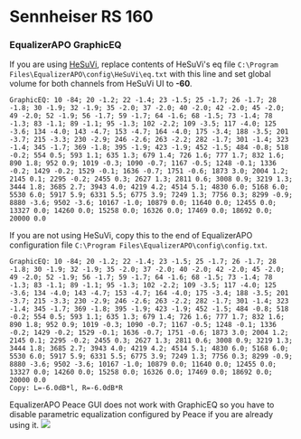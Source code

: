 # Sennheiser RS 160
### EqualizerAPO GraphicEQ
If you are using [HeSuVi](https://sourceforge.net/projects/hesuvi/), replace contents of HeSuVi's eq file `C:\Program Files\EqualizerAPO\config\HeSuVi\eq.txt` with this line and set global volume for both channels from HeSuVi UI to **-60**.
```
GraphicEQ: 10 -84; 20 -1.2; 22 -1.4; 23 -1.5; 25 -1.7; 26 -1.7; 28 -1.8; 30 -1.9; 32 -1.9; 35 -2.0; 37 -2.0; 40 -2.0; 42 -2.0; 45 -2.0; 49 -2.0; 52 -1.9; 56 -1.7; 59 -1.7; 64 -1.6; 68 -1.5; 73 -1.4; 78 -1.3; 83 -1.1; 89 -1.1; 95 -1.3; 102 -2.2; 109 -3.5; 117 -4.0; 125 -3.6; 134 -4.0; 143 -4.7; 153 -4.7; 164 -4.0; 175 -3.4; 188 -3.5; 201 -3.7; 215 -3.3; 230 -2.9; 246 -2.6; 263 -2.2; 282 -1.7; 301 -1.4; 323 -1.4; 345 -1.7; 369 -1.8; 395 -1.9; 423 -1.9; 452 -1.5; 484 -0.8; 518 -0.2; 554 0.5; 593 1.1; 635 1.3; 679 1.4; 726 1.6; 777 1.7; 832 1.6; 890 1.8; 952 0.9; 1019 -0.3; 1090 -0.7; 1167 -0.5; 1248 -0.1; 1336 -0.2; 1429 -0.2; 1529 -0.1; 1636 -0.7; 1751 -0.6; 1873 3.0; 2004 1.2; 2145 0.1; 2295 -0.2; 2455 0.3; 2627 1.3; 2811 0.6; 3008 0.9; 3219 1.3; 3444 1.8; 3685 2.7; 3943 4.0; 4219 4.2; 4514 5.1; 4830 6.0; 5168 6.0; 5530 6.0; 5917 5.9; 6331 5.5; 6775 3.9; 7249 1.3; 7756 0.3; 8299 -0.9; 8880 -3.6; 9502 -3.6; 10167 -1.0; 10879 0.0; 11640 0.0; 12455 0.0; 13327 0.0; 14260 0.0; 15258 0.0; 16326 0.0; 17469 0.0; 18692 0.0; 20000 0.0
```
If you are not using HeSuVi, copy this to the end of EqualizerAPO configuration file `C:\Program Files\EqualizerAPO\config\config.txt`.
```
GraphicEQ: 10 -84; 20 -1.2; 22 -1.4; 23 -1.5; 25 -1.7; 26 -1.7; 28 -1.8; 30 -1.9; 32 -1.9; 35 -2.0; 37 -2.0; 40 -2.0; 42 -2.0; 45 -2.0; 49 -2.0; 52 -1.9; 56 -1.7; 59 -1.7; 64 -1.6; 68 -1.5; 73 -1.4; 78 -1.3; 83 -1.1; 89 -1.1; 95 -1.3; 102 -2.2; 109 -3.5; 117 -4.0; 125 -3.6; 134 -4.0; 143 -4.7; 153 -4.7; 164 -4.0; 175 -3.4; 188 -3.5; 201 -3.7; 215 -3.3; 230 -2.9; 246 -2.6; 263 -2.2; 282 -1.7; 301 -1.4; 323 -1.4; 345 -1.7; 369 -1.8; 395 -1.9; 423 -1.9; 452 -1.5; 484 -0.8; 518 -0.2; 554 0.5; 593 1.1; 635 1.3; 679 1.4; 726 1.6; 777 1.7; 832 1.6; 890 1.8; 952 0.9; 1019 -0.3; 1090 -0.7; 1167 -0.5; 1248 -0.1; 1336 -0.2; 1429 -0.2; 1529 -0.1; 1636 -0.7; 1751 -0.6; 1873 3.0; 2004 1.2; 2145 0.1; 2295 -0.2; 2455 0.3; 2627 1.3; 2811 0.6; 3008 0.9; 3219 1.3; 3444 1.8; 3685 2.7; 3943 4.0; 4219 4.2; 4514 5.1; 4830 6.0; 5168 6.0; 5530 6.0; 5917 5.9; 6331 5.5; 6775 3.9; 7249 1.3; 7756 0.3; 8299 -0.9; 8880 -3.6; 9502 -3.6; 10167 -1.0; 10879 0.0; 11640 0.0; 12455 0.0; 13327 0.0; 14260 0.0; 15258 0.0; 16326 0.0; 17469 0.0; 18692 0.0; 20000 0.0
Copy: L=-6.0dB*l, R=-6.0dB*R
```
EqualizerAPO Peace GUI does not work with GraphicEQ so you have to disable parametric equalization configured by Peace if you are already using it.
![](https://raw.githubusercontent.com/jaakkopasanen/AutoEq/master/results/Headphone.com/headphoncecom/onear/Sennheiser%20RS%20160/Sennheiser%20RS%20160.png)
